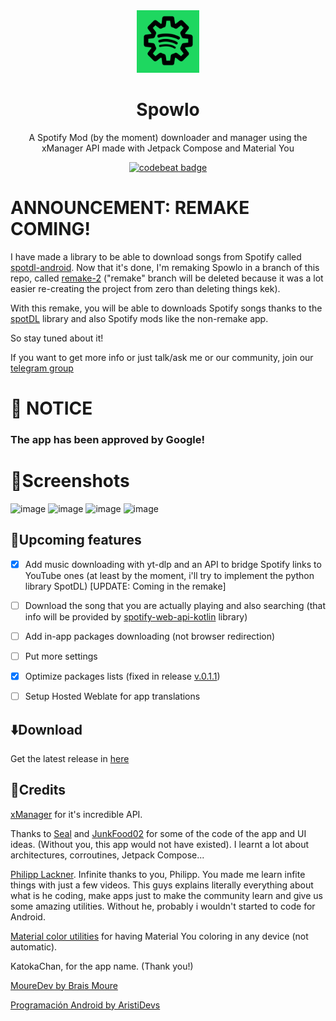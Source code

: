 <div align="center">
<img src="assets/Spowlo_Icon.svg" alt="spotify" width="100" height="100"/>
</div>

<h1 align="center">Spowlo</h1>

<div align="center">
  
A Spotify Mod (by the moment) downloader and manager using the xManager API made with Jetpack Compose and Material You

</div>

<div align="center">

[![codebeat badge](https://codebeat.co/badges/a5629b9c-8767-45ad-b1f2-01be913f38ff)](https://codebeat.co/projects/github-com-bobbyesp-spowlo-master)

</div>

# ANNOUNCEMENT: REMAKE COMING!
I have made a library to be able to download songs from Spotify called [spotdl-android](https://github.com/BobbyESP/spotdl-android/). Now that it's done, I'm remaking Spowlo in a branch of this repo, called [remake-2](https://github.com/BobbyESP/Spowlo/tree/remake-2) ("remake" branch will be deleted because it was a lot easier re-creating the project from zero than deleting things kek).

With this remake, you will be able to downloads Spotify songs thanks to the [spotDL](https://github.com/spotDL/spotify-downloader) library and also Spotify mods like the non-remake app.

So stay tuned about it!

If you want to get more info or just talk/ask me or our community, join our [telegram group](https://t.me/spowlo_chatroom)

# 📣 NOTICE
### The app has been approved by Google! 

# 📸Screenshots

<div>
  <img width="300" alt="image" src="https://user-images.githubusercontent.com/60316747/200408288-f6324fa8-fa72-4302-b550-607f4911fdbb.png">
  <img width="300" alt="image" src="https://user-images.githubusercontent.com/60316747/200409141-be128971-6780-4674-9887-1f6837e07d45.png">
  <img width="300" alt="image" src="https://user-images.githubusercontent.com/60316747/200409283-2ca36c17-3f2f-422c-a3c7-13af9a3907b8.png">
  <img width="300" alt="image" src="https://user-images.githubusercontent.com/60316747/200409352-114ff757-41b1-420b-85c9-86845f866928.png">

</div>

## 🔮Upcoming features
- [x] Add music downloading with yt-dlp and an API to bridge Spotify links to YouTube ones (at least by the moment, i'll try to implement the python library SpotDL) [UPDATE: Coming in the remake]
- [ ] Download the song that you are actually playing and also searching (that info will be provided by [spotify-web-api-kotlin](https://github.com/adamint/spotify-web-api-kotlin) library)
- [ ] Add in-app packages downloading (not browser redirection)
- [ ] Put more settings
- [x] Optimize packages lists (fixed in release [v.0.1.1](https://github.com/BobbyESP/Spowlo/releases/tag/v0.1.1)) 
- [ ] Setup Hosted Weblate for app translations


## ⬇️Download
Get the latest release in [here](https://github.com/BobbyESP/Spowlo/releases)

## 📖Credits

[xManager](https://github.com/xManager-v2) for it's incredible API.

Thanks to [Seal](https://github.com/JunkFood02/Seal) and [JunkFood02](https://github.com/JunkFood02) for some of the code of the app and UI ideas. (Without you, this app would not have existed). I learnt a lot about architectures, corroutines, Jetpack Compose...

[Philipp Lackner](https://www.youtube.com/c/PhilippLackner). Infinite thanks to you, Philipp. You made me learn infite things with just a few videos. This guys explains literally everything about what is he coding, make apps just to make the community learn and give us some amazing utilities. Without he, probably i wouldn't started to code for Android. 

[Material color utilities](https://github.com/material-foundation/material-color-utilities) for having Material You coloring in any device (not automatic).

KatokaChan, for the app name. (Thank you!)

[MoureDev by Brais Moure](https://www.youtube.com/c/MouredevApps)

[Programación Android by AristiDevs](https://www.youtube.com/c/AristiDevs)


